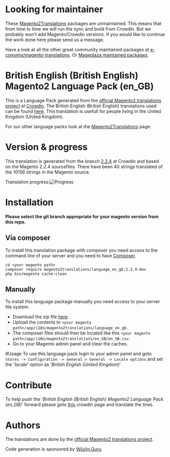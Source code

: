 # Looking for maintainer
These [Magento2Translations](http://magento2translations.github.io/) packages are unmaintained. This means that from time to time we will run the sync and build from Crowdin. But we probably won't add Magento/Crowdin versions. If you would like to continue the work done here please send us a message.

Have a look at all the other great community maintained packages at [e-conomix/magento-translations](https://github.com/e-conomix/magento-translations).
Or [Mageplaza maintained packages](https://github.com/mageplaza?q=language).

# British English (British English) Magento2 Language Pack (en_GB)
This is a Language Pack generated from the [official Magento2 translations project](https://crowdin.com/project/magento-2) at [Crowdin](https://crowdin.com).
The British English (British English) translations used can be found [here](https://crowdin.com/project/magento-2/en-gb).
This translation is usefull for people living in the United Kingdom (United Kingdom).

For our other language packs look at the [Magento2Translations](http://magento2translations.github.io/) page.

# Version & progress
This translation is generated from the branch [2.2.4](https://crowdin.com/project/magento-2/en-gb#/2.2.4) at Crowdin and based on the Magento 2.2.4 sourcefiles.
There have been  40 strings translated of the 10156 strings in the Magento source.

Translation progress:![Progress](http://progressed.io/bar/0)

# Installation
**Please select the git branch appropriate for your magento version from this repo.**
## Via composer
To install this translation package with composer you need access to the command line of your server and you need to have [Composer](https://getcomposer.org).
```
cd <your magento path>
composer require magento2translations/language_en_gb:2.2.4-dev
php bin/magento cache:clean
```
## Manually
To install this language package manually you need access to your server file system.
* Download the zip file [here](https://github.com/Magento2Translations/language_en_gb/archive/2.2.4.zip).
* Upload the contents to `<your magento path>/app/i18n/magento2translations/language_en_gb`.
* The composer files should then be located like this `<your magento path>/app/i18n/magento2translations/en_GB/en_GB.csv`.
* Go to your Magento admin panel and clear the caches.

#Usage
To use this language pack login to your admin panel and goto `Stores -> Configuration -> General > General -> Locale options` and set the '*locale*' option as '*British English (United Kingdom)*'

# Contribute
To help push the '*British English (British English) Magento2 Language Pack (en_GB)*' forward please goto [this](https://crowdin.com/project/magento-2/en-gb) crowdin page and translate the lines.

# Authors
The translations are done by the [official Magento2 translations project](https://crowdin.com/project/magento-2).

Code generation is sponsored by [Wijzijn.Guru](http://www.wijzijn.guru/).